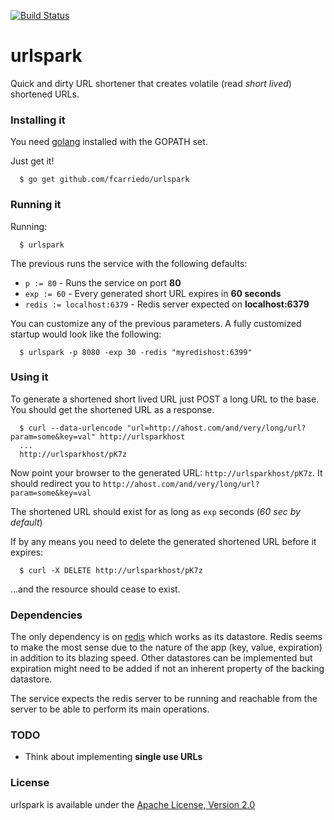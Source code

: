 [![Build Status](https://travis-ci.org/fcarriedo/urlspark.png?branch=master)](https://travis-ci.org/fcarriedo/urlspark)

# urlspark

Quick and dirty URL shortener that creates volatile (read *short lived*)
shortened URLs.

### Installing it

You need [golang](http://golang.org/) installed with the GOPATH set.

Just get it!

```
  $ go get github.com/fcarriedo/urlspark
```

### Running it

Running:

```
  $ urlspark
```

The previous runs the service with the following defaults:

  * `p := 80` - Runs the service on port **80**
  * `exp := 60` - Every generated short URL expires in **60 seconds**
  * `redis := localhost:6379` - Redis server expected on **localhost:6379**

You can customize any of the previous parameters. A fully customized startup
would look like the following:

```
  $ urlspark -p 8080 -exp 30 -redis "myredishost:6399"
```

### Using it

To generate a shortened short lived URL just POST a long URL to the base.
You should get the shortened URL as a response.

```
  $ curl --data-urlencode "url=http://ahost.com/and/very/long/url?param=some&key=val" http://urlsparkhost
  ...
  http://urlsparkhost/pK7z
```

Now point your browser to the generated URL: `http://urlsparkhost/pK7z`. It
should redirect you to `http://ahost.com/and/very/long/url?param=some&key=val`

The shortened URL should exist for as long as `exp` seconds (*60 sec by
default*)

If by any means you need to delete the generated shortened URL before it
expires:

```
  $ curl -X DELETE http://urlsparkhost/pK7z
```

...and the resource should cease to exist.

### Dependencies

The only dependency is on [redis](http://redis.io/) which works as its
datastore. Redis seems to make the most sense due to the nature of the app
(key, value, expiration) in addition to its blazing speed. Other datastores can
be implemented but expiration might need to be added if not an inherent
property of the backing datastore.

The service expects the redis server to be running and reachable from the
server to be able to perform its main operations.

### TODO

  * Think about implementing **single use URLs**

### License

urlspark is available under the [Apache License, Version
2.0](http://www.apache.org/licenses/LICENSE-2.0.html)
